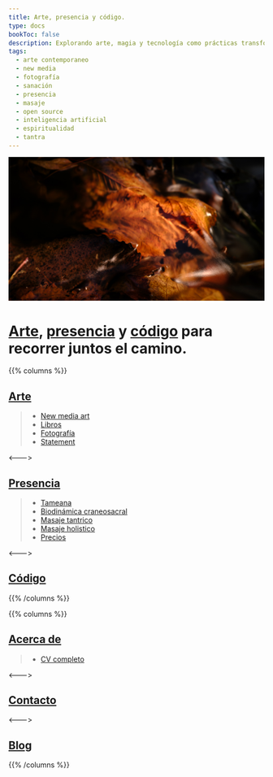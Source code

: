 ```yaml
---
title: Arte, presencia y código.
type: docs
bookToc: false
description: Explorando arte, magia y tecnología como prácticas transformadoras en un viaje interior y exterior.
tags:
  - arte contemporaneo
  - new media
  - fotografía
  - sanación
  - presencia
  - masaje
  - open source
  - inteligencia artificial
  - espiritualidad
  - tantra
---
```


![El susurro de las ninfas](docs/art/photography/It_is_in_all_of_us/X1V45282-Enhanced-SR.jpg "El susurro de las ninfas" )

# [Arte](docs/art), [presencia](docs/presence) y [código](docs/code) para recorrer juntos el camino.
{{% columns %}}

## [Arte](docs/art)

> - [New media art](docs/art/new_media_art)
> - [Libros](docs/art/books)
> - [Fotografía](docs/art/photography)
> - [Statement](docs/art/statement)

<--->

## [Presencia](docs/presence)

> - [Tameana](docs/presence/tameana)
> - [Biodinámica craneosacral](docs/presence/biodinamica_craneosacral)
> - [Masaje tantrico](docs/presence/masaje_tantrico)
> - [Masaje holistico](docs/presence/masaje_holistico)
> - [Precios](docs/presence/prices)

<--->

## [Código](docs/code)

{{% /columns %}}

{{% columns %}}

## [Acerca de](docs/cv)
> - [CV completo](docs/cv/detailed_cv.md)

<--->

## [Contacto](docs/contact)

<--->

## [Blog](posts)
{{% /columns %}}